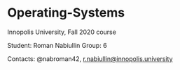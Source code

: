 # Operating-Systems
Innopolis University, Fall 2020 course

Student: Roman Nabiullin 
Group: 6

Contacts: @nabroman42,
          r.nabiullin@innopolis.university

